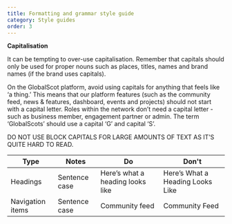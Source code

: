 ```yaml
---
title: Formatting and grammar style guide
category: Style guides
order: 3
---
```


**Capitalisation** 

It can be tempting to over-use capitalisation. Remember that capitals should only be used for proper nouns such as places, titles, names and brand names (if the brand uses capitals). 

On the GlobalScot platform, avoid using capitals for anything that feels like ‘a thing.’ This means that our platform features (such as the community feed, news & features, dashboard, events and projects) should not start with a capital letter. Roles within the network don’t need a capital letter - such as business member, engagement partner or admin. The term ‘GlobalScots’ should use a capital ‘G’ and capital ‘S’.

DO NOT USE BLOCK CAPITALS FOR LARGE AMOUNTS OF TEXT AS IT’S QUITE HARD TO READ.


| Type  | Notes   | Do   | Don't   |
| ------------- | ------------- | ------------- | ------------- |
| Headings  | Sentence case  | Here’s what a heading looks like  | Here’s What a Heading Looks Like  |
| Navigation items  | Sentence case  | Community feed  | Community Feed   |
